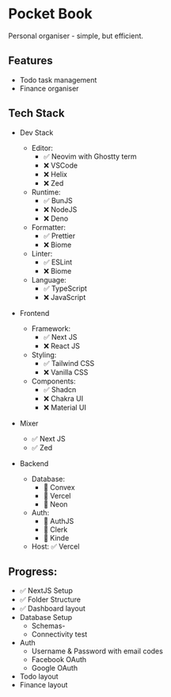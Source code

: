 # Pocket Book

Personal organiser - simple, but efficient.

## Features

- Todo task management
- Finance organiser

## Tech Stack

- Dev Stack
    - Editor: 
        - ✅ Neovim with Ghostty term
        - ❌ VSCode
        - ❌ Helix 
        - ❌ Zed
    - Runtime: 
        - ✅ BunJS
        - ❌ NodeJS
        - ❌ Deno
    - Formatter: 
        - ✅ Prettier
        - ❌ Biome
    - Linter: 
        - ✅ ESLint
        - ❌ Biome
    - Language: 
        - ✅ TypeScript 
        - ❌ JavaScript

- Frontend
    - Framework: 
        - ✅ Next JS 
        - ❌ React JS
    - Styling: 
        - ✅ Tailwind CSS
        - ❌ Vanilla CSS
    - Components: 
        - ✅ Shadcn
        - ❌ Chakra UI 
        - ❌ Material UI

- Mixer
    - ✅ Next JS
    - ✅ Zed

- Backend
    - Database: 
        - 🤔 Convex 
        - 🤔 Vercel
        - 🤔 Neon
    - Auth: 
        - 🤔 AuthJS
        - 🤔 Clerk
        - 🤔 Kinde
    - Host: ✅ Vercel


## Progress:

- ✅ NextJS Setup
- ✅ Folder Structure
- ✅ Dashboard layout
- Database Setup
    - Schemas-
    - Connectivity test
- Auth
    - Username & Password with email codes
    - Facebook OAuth
    - Google OAuth
- Todo layout
- Finance layout

